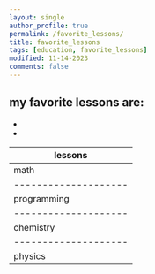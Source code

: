 ```yaml
---
layout: single
author_profile: true
permalink: /favorite_lessons/
title: favorite_lessons
tags: [education, favorite_lessons]
modified: 11-14-2023
comments: false
---
```

my favorite lessons are:
-
-
-



| lessons            |
|--------------------|
|math                |
|--------------------|
|programming         |
|--------------------|
|chemistry           |
|--------------------|
|physics             |


